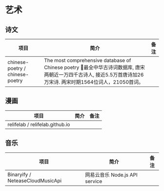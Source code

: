 # 艺术

## 诗文

| 项目 | 简介 | 备注 |
| --- | --- | --- |
| chinese-poetry / chinese-poetry | The most comprehensive database of Chinese poetry 🧶最全中华古诗词数据库, 唐宋两朝近一万四千古诗人, 接近5.5万首唐诗加26万宋诗. 两宋时期1564位词人，21050首词。  |

## 漫画

| 项目 | 简介 | 备注 |
| --- | --- | --- |
| relifelab / relifelab.github.io |

## 音乐

| 项目 | 简介 | 备注 |
| --- | --- | --- |
| Binaryify / NeteaseCloudMusicApi | 网易云音乐 Node.js API service | |
